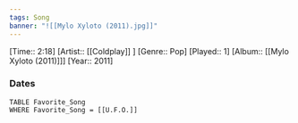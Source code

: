```yaml
---
tags: Song  
banner: "![[Mylo Xyloto (2011).jpg]]"
---
```

[Time:: 2:18]
[Artist:: [[Coldplay]] ]
[Genre:: Pop]
[Played:: 1]
[Album:: [[Mylo Xyloto (2011)]]]
[Year:: 2011]
### Dates
````dataview
TABLE Favorite_Song
WHERE Favorite_Song = [[U.F.O.]]
````